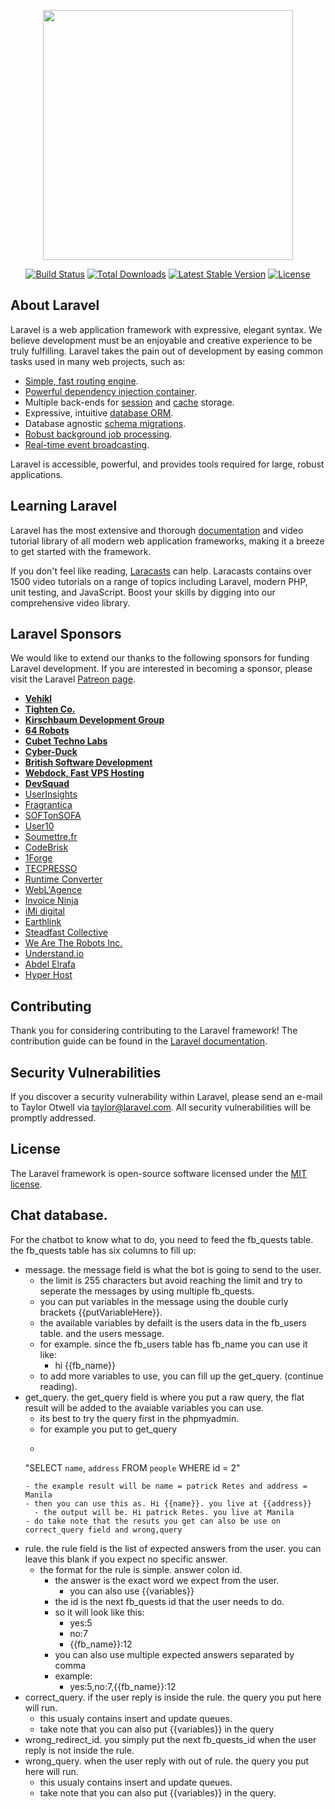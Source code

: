 <p align="center"><img src="https://res.cloudinary.com/dtfbvvkyp/image/upload/v1566331377/laravel-logolockup-cmyk-red.svg" width="400"></p>

<p align="center">
<a href="https://travis-ci.org/laravel/framework"><img src="https://travis-ci.org/laravel/framework.svg" alt="Build Status"></a>
<a href="https://packagist.org/packages/laravel/framework"><img src="https://poser.pugx.org/laravel/framework/d/total.svg" alt="Total Downloads"></a>
<a href="https://packagist.org/packages/laravel/framework"><img src="https://poser.pugx.org/laravel/framework/v/stable.svg" alt="Latest Stable Version"></a>
<a href="https://packagist.org/packages/laravel/framework"><img src="https://poser.pugx.org/laravel/framework/license.svg" alt="License"></a>
</p>

## About Laravel

Laravel is a web application framework with expressive, elegant syntax. We believe development must be an enjoyable and creative experience to be truly fulfilling. Laravel takes the pain out of development by easing common tasks used in many web projects, such as:

- [Simple, fast routing engine](https://laravel.com/docs/routing).
- [Powerful dependency injection container](https://laravel.com/docs/container).
- Multiple back-ends for [session](https://laravel.com/docs/session) and [cache](https://laravel.com/docs/cache) storage.
- Expressive, intuitive [database ORM](https://laravel.com/docs/eloquent).
- Database agnostic [schema migrations](https://laravel.com/docs/migrations).
- [Robust background job processing](https://laravel.com/docs/queues).
- [Real-time event broadcasting](https://laravel.com/docs/broadcasting).

Laravel is accessible, powerful, and provides tools required for large, robust applications.

## Learning Laravel

Laravel has the most extensive and thorough [documentation](https://laravel.com/docs) and video tutorial library of all modern web application frameworks, making it a breeze to get started with the framework.

If you don't feel like reading, [Laracasts](https://laracasts.com) can help. Laracasts contains over 1500 video tutorials on a range of topics including Laravel, modern PHP, unit testing, and JavaScript. Boost your skills by digging into our comprehensive video library.

## Laravel Sponsors

We would like to extend our thanks to the following sponsors for funding Laravel development. If you are interested in becoming a sponsor, please visit the Laravel [Patreon page](https://patreon.com/taylorotwell).

- **[Vehikl](https://vehikl.com/)**
- **[Tighten Co.](https://tighten.co)**
- **[Kirschbaum Development Group](https://kirschbaumdevelopment.com)**
- **[64 Robots](https://64robots.com)**
- **[Cubet Techno Labs](https://cubettech.com)**
- **[Cyber-Duck](https://cyber-duck.co.uk)**
- **[British Software Development](https://www.britishsoftware.co)**
- **[Webdock, Fast VPS Hosting](https://www.webdock.io/en)**
- **[DevSquad](https://devsquad.com)**
- [UserInsights](https://userinsights.com)
- [Fragrantica](https://www.fragrantica.com)
- [SOFTonSOFA](https://softonsofa.com/)
- [User10](https://user10.com)
- [Soumettre.fr](https://soumettre.fr/)
- [CodeBrisk](https://codebrisk.com)
- [1Forge](https://1forge.com)
- [TECPRESSO](https://tecpresso.co.jp/)
- [Runtime Converter](http://runtimeconverter.com/)
- [WebL'Agence](https://weblagence.com/)
- [Invoice Ninja](https://www.invoiceninja.com)
- [iMi digital](https://www.imi-digital.de/)
- [Earthlink](https://www.earthlink.ro/)
- [Steadfast Collective](https://steadfastcollective.com/)
- [We Are The Robots Inc.](https://watr.mx/)
- [Understand.io](https://www.understand.io/)
- [Abdel Elrafa](https://abdelelrafa.com)
- [Hyper Host](https://hyper.host)

## Contributing

Thank you for considering contributing to the Laravel framework! The contribution guide can be found in the [Laravel documentation](https://laravel.com/docs/contributions).

## Security Vulnerabilities

If you discover a security vulnerability within Laravel, please send an e-mail to Taylor Otwell via [taylor@laravel.com](mailto:taylor@laravel.com). All security vulnerabilities will be promptly addressed.

## License

The Laravel framework is open-source software licensed under the [MIT license](https://opensource.org/licenses/MIT).


## Chat database.

For the chatbot to know what to do, you need to feed the fb_quests table.
the fb_quests table has six columns to fill up:
- message. the message field is what the bot is going to send to the user. 
  - the limit is 255 characters but avoid reaching the limit and try to seperate the messages by using multiple fb_quests.
  - you can put variables in the message using the double curly brackets {{putVariableHere}}.
  - the available variables by defailt is the users data in the fb_users table. and the users message.
  - for example. since the fb_users table has fb_name you can use it like:
    - hi {{fb_name}}
  - to add more variables to use, you can fill up the get_query. (continue reading).
- get_query. the get_query field is where you put a raw query, the flat result will be added to the avaiable variables you can use.
  - its best to try the query first in the phpmyadmin.
  - for example you put to get_query 
  - ```
  "SELECT `name`, `address` FROM `people` WHERE id = 2"
  ```
  - the example result will be name = patrick Retes and address = Manila
  - then you can use this as. Hi {{name}}. you live at {{address}}
    - the output will be. Hi patrick Retes. you live at Manila
  - do take note that the resuts you get can also be use on correct_query field and wrong,query
- rule. the rule field is the list of expected answers from the user. you can leave this blank if you expect no specific answer.
  - the format for the rule is simple. answer colon id.
    - the answer is the exact word we expect from the user.
      - you can also use {{variables}}
    - the id is the next fb_quests id that the user needs to do.
    - so it will look like this:
      - yes:5
      - no:7
      - {{fb_name}}:12
    - you can also use multiple expected answers separated by comma
    - example:
      - yes:5,no:7,{{fb_name}}:12
- correct_query. if the user reply is inside the rule. the query you put here will run.
  - this usualy contains insert and update queues.
  - take note that you can also put {{variables}} in the query
- wrong_redirect_id. you simply put the next fb_quests_id when the user reply is not inside the rule.
- wrong_query. when the user reply with out of rule. the query you put here will run.
  - this usualy contains insert and update queues.
  - take note that you can also put {{variables}} in the query.
 






